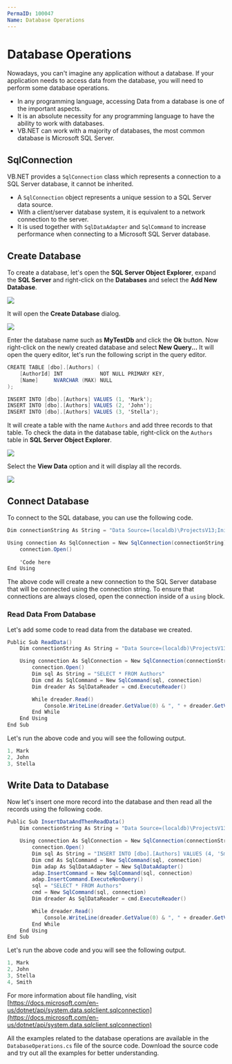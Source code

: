 ```yaml
---
PermaID: 100047
Name: Database Operations
---
```


# Database Operations

Nowadays, you can't imagine any application without a database. If your application needs to access data from the database, you will need to perform some database operations.

 - In any programming language, accessing Data from a database is one of the important aspects. 
 - It is an absolute necessity for any programming language to have the ability to work with databases. 
 - VB.NET can work with a majority of databases, the most common database is Microsoft SQL Server. 

## SqlConnection

VB.NET provides a `SqlConnection` class which represents a connection to a SQL Server database, it cannot be inherited.

 - A `SqlConnection` object represents a unique session to a SQL Server data source. 
 - With a client/server database system, it is equivalent to a network connection to the server. 
 - It is used together with `SqlDataAdapter` and `SqlCommand` to increase performance when connecting to a Microsoft SQL Server database.

## Create Database

To create a database, let's open the **SQL Server Object Explorer**, expand the **SQL Server** and right-click on the **Databases** and select the **Add New Database**.

<img src="images/database-operations-1.png">

It will open the **Create Database** dialog.

<img src="images/database-operations-2.png">

Enter the database name such as **MyTestDb** and click the **Ok** button. Now right-click on the newly created database and select **New Query...** It will open the query editor, let's run the following script in the query editor.

```csharp
CREATE TABLE [dbo].[Authors] (
    [AuthorId] INT            NOT NULL PRIMARY KEY,
    [Name]     NVARCHAR (MAX) NULL
);

INSERT INTO [dbo].[Authors] VALUES (1, 'Mark');
INSERT INTO [dbo].[Authors] VALUES (2, 'John');
INSERT INTO [dbo].[Authors] VALUES (3, 'Stella');
```

It will create a table with the name `Authors` and add three records to that table. To check the data in the database table, right-click on the `Authors` table in **SQL Server Object Explorer**.

<img src="images/database-operations-3.png">

Select the **View Data** option and it will display all the records. 

<img src="images/database-operations-4.png">

## Connect Database

To connect to the SQL database, you can use the following code. 

```csharp
Dim connectionString As String = "Data Source=(localdb)\ProjectsV13;Initial Catalog=MyTestDb;Integrated Security=True;"

Using connection As SqlConnection = New SqlConnection(connectionString)
    connection.Open()
    
    'Code here
End Using
```

The above code will create a new connection to the SQL Server database that will be connected using the connection string. To ensure that connections are always closed, open the connection inside of a `using` block.

### Read Data From Database

Let's add some code to read data from the database we created.

```csharp
Public Sub ReadData()
    Dim connectionString As String = "Data Source=(localdb)\ProjectsV13;Initial Catalog=MyTestDb;Integrated Security=True;"

    Using connection As SqlConnection = New SqlConnection(connectionString)
        connection.Open()
        Dim sql As String = "SELECT * FROM Authors"
        Dim cmd As SqlCommand = New SqlCommand(sql, connection)
        Dim dreader As SqlDataReader = cmd.ExecuteReader()

        While dreader.Read()
            Console.WriteLine(dreader.GetValue(0) & ", " + dreader.GetValue(1))
        End While
    End Using
End Sub
```

Let's run the above code and you will see the following output.

```csharp
1, Mark
2, John
3, Stella
```

## Write Data to Database

Now let's insert one more record into the database and then read all the records using the following code.

```csharp
Public Sub InsertDataAndThenReadData()
    Dim connectionString As String = "Data Source=(localdb)\ProjectsV13;Initial Catalog=MyTestDb;Integrated Security=True;"

    Using connection As SqlConnection = New SqlConnection(connectionString)
        connection.Open()
        Dim sql As String = "INSERT INTO [dbo].[Authors] VALUES (4, 'Smith')"
        Dim cmd As SqlCommand = New SqlCommand(sql, connection)
        Dim adap As SqlDataAdapter = New SqlDataAdapter()
        adap.InsertCommand = New SqlCommand(sql, connection)
        adap.InsertCommand.ExecuteNonQuery()
        sql = "SELECT * FROM Authors"
        cmd = New SqlCommand(sql, connection)
        Dim dreader As SqlDataReader = cmd.ExecuteReader()

        While dreader.Read()
            Console.WriteLine(dreader.GetValue(0) & ", " + dreader.GetValue(1))
        End While
    End Using
End Sub
```

Let's run the above code and you will see the following output.

```csharp
1, Mark
2, John
3, Stella
4, Smith
```

For more information about file handling, visit [https://docs.microsoft.com/en-us/dotnet/api/system.data.sqlclient.sqlconnection](https://docs.microsoft.com/en-us/dotnet/api/system.data.sqlclient.sqlconnection)

All the examples related to the database operations are available in the `DatabaseOperations.cs` file of the source code. Download the source code and try out all the examples for better understanding.
